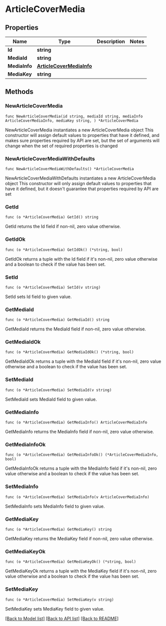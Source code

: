 # ArticleCoverMedia

## Properties

Name | Type | Description | Notes
------------ | ------------- | ------------- | -------------
**Id** | **string** |  | 
**MediaId** | **string** |  | 
**MediaInfo** | [**ArticleCoverMediaInfo**](ArticleCoverMediaInfo.md) |  | 
**MediaKey** | **string** |  | 

## Methods

### NewArticleCoverMedia

`func NewArticleCoverMedia(id string, mediaId string, mediaInfo ArticleCoverMediaInfo, mediaKey string, ) *ArticleCoverMedia`

NewArticleCoverMedia instantiates a new ArticleCoverMedia object
This constructor will assign default values to properties that have it defined,
and makes sure properties required by API are set, but the set of arguments
will change when the set of required properties is changed

### NewArticleCoverMediaWithDefaults

`func NewArticleCoverMediaWithDefaults() *ArticleCoverMedia`

NewArticleCoverMediaWithDefaults instantiates a new ArticleCoverMedia object
This constructor will only assign default values to properties that have it defined,
but it doesn't guarantee that properties required by API are set

### GetId

`func (o *ArticleCoverMedia) GetId() string`

GetId returns the Id field if non-nil, zero value otherwise.

### GetIdOk

`func (o *ArticleCoverMedia) GetIdOk() (*string, bool)`

GetIdOk returns a tuple with the Id field if it's non-nil, zero value otherwise
and a boolean to check if the value has been set.

### SetId

`func (o *ArticleCoverMedia) SetId(v string)`

SetId sets Id field to given value.


### GetMediaId

`func (o *ArticleCoverMedia) GetMediaId() string`

GetMediaId returns the MediaId field if non-nil, zero value otherwise.

### GetMediaIdOk

`func (o *ArticleCoverMedia) GetMediaIdOk() (*string, bool)`

GetMediaIdOk returns a tuple with the MediaId field if it's non-nil, zero value otherwise
and a boolean to check if the value has been set.

### SetMediaId

`func (o *ArticleCoverMedia) SetMediaId(v string)`

SetMediaId sets MediaId field to given value.


### GetMediaInfo

`func (o *ArticleCoverMedia) GetMediaInfo() ArticleCoverMediaInfo`

GetMediaInfo returns the MediaInfo field if non-nil, zero value otherwise.

### GetMediaInfoOk

`func (o *ArticleCoverMedia) GetMediaInfoOk() (*ArticleCoverMediaInfo, bool)`

GetMediaInfoOk returns a tuple with the MediaInfo field if it's non-nil, zero value otherwise
and a boolean to check if the value has been set.

### SetMediaInfo

`func (o *ArticleCoverMedia) SetMediaInfo(v ArticleCoverMediaInfo)`

SetMediaInfo sets MediaInfo field to given value.


### GetMediaKey

`func (o *ArticleCoverMedia) GetMediaKey() string`

GetMediaKey returns the MediaKey field if non-nil, zero value otherwise.

### GetMediaKeyOk

`func (o *ArticleCoverMedia) GetMediaKeyOk() (*string, bool)`

GetMediaKeyOk returns a tuple with the MediaKey field if it's non-nil, zero value otherwise
and a boolean to check if the value has been set.

### SetMediaKey

`func (o *ArticleCoverMedia) SetMediaKey(v string)`

SetMediaKey sets MediaKey field to given value.



[[Back to Model list]](../README.md#documentation-for-models) [[Back to API list]](../README.md#documentation-for-api-endpoints) [[Back to README]](../README.md)


